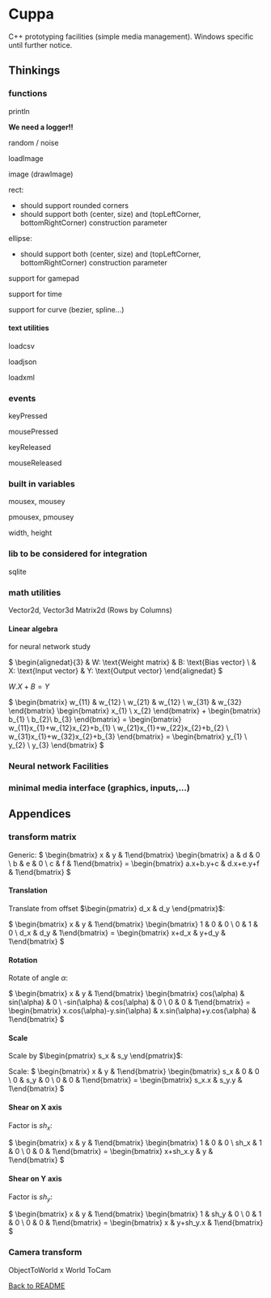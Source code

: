 # Cuppa

C++ prototyping facilities (simple media management). Windows specific until further notice.

## Thinkings

### functions

println

**We need a logger!!**

random / noise

loadImage

image (drawImage)

rect:

- should support rounded corners
- should support both (center, size) and (topLeftCorner, bottomRightCorner) construction parameter

ellipse:

- should support both (center, size) and (topLeftCorner, bottomRightCorner) construction parameter

support for gamepad

support for time

support for curve (bezier, spline...)

#### text utilities

loadcsv

loadjson

loadxml

### events

keyPressed

mousePressed

keyReleased

mouseReleased

### built in variables

mousex, mousey

pmousex, pmousey

width, height

### lib to be considered for integration

sqlite

### math utilities

Vector2d, Vector3d
Matrix2d (Rows by Columns)

#### Linear algebra

for neural network study

$
\begin{alignedat}{3}
& W: \text{Weight matrix} & B: \text{Bias vector} \\
& X: \text{Input vector}  & Y: \text{Output vector}
\end{alignedat}
$

$W.X+B=Y$

$
\begin{bmatrix} w_{11} & w_{12} \\ w_{21} & w_{12} \\ w_{31} & w_{32} \end{bmatrix}
\begin{bmatrix} x_{1} \\ x_{2} \end{bmatrix}
+
\begin{bmatrix} b_{1} \\ b_{2}\\ b_{3} \end{bmatrix}
= \begin{bmatrix} w_{11}x_{1}+w_{12}x_{2}+b_{1} \\ w_{21}x_{1}+w_{22}x_{2}+b_{2} \\ w_{31}x_{1}+w_{32}x_{2}+b_{3} \end{bmatrix}
= \begin{bmatrix} y_{1} \\ y_{2} \\ y_{3} \end{bmatrix}
$

### Neural network Facilities

### minimal media interface (graphics, inputs,...)

## Appendices

### transform matrix

Generic:
$
\begin{bmatrix} x & y & 1\end{bmatrix}
\begin{bmatrix} a & d & 0 \\ b & e & 0 \\ c & f & 1\end{bmatrix}
= \begin{bmatrix} a.x+b.y+c & d.x+e.y+f & 1\end{bmatrix}
$

#### Translation

Translate from offset $\begin{pmatrix} d_x & d_y \end{pmatrix}$:

$
\begin{bmatrix} x & y & 1\end{bmatrix}
\begin{bmatrix} 1 & 0 & 0 \\ 0 & 1 & 0 \\ d_x & d_y & 1\end{bmatrix}
= \begin{bmatrix} x+d_x & y+d_y & 1\end{bmatrix}
$

#### Rotation

Rotate of angle $\alpha$:

$
\begin{bmatrix} x & y & 1\end{bmatrix}
\begin{bmatrix} cos(\alpha) & sin(\alpha) & 0 \\ -sin(\alpha) & cos(\alpha) & 0 \\ 0 & 0 & 1\end{bmatrix}
= \begin{bmatrix} x.cos(\alpha)-y.sin(\alpha) & x.sin(\alpha)+y.cos(\alpha) & 1\end{bmatrix}
$

#### Scale

Scale by $\begin{pmatrix} s_x & s_y \end{pmatrix}$:

Scale:
$
\begin{bmatrix} x & y & 1\end{bmatrix}
\begin{bmatrix} s_x & 0 & 0 \\ 0 & s_y & 0 \\ 0 & 0 & 1\end{bmatrix}
= \begin{bmatrix} s_x.x & s_y.y & 1\end{bmatrix}
$

#### Shear on X axis

Factor is $sh_x$:

$
\begin{bmatrix} x & y & 1\end{bmatrix}
\begin{bmatrix} 1 & 0 & 0 \\ sh_x & 1 & 0 \\ 0 & 0 & 1\end{bmatrix}
= \begin{bmatrix} x+sh_x.y & y & 1\end{bmatrix}
$

#### Shear on Y axis

Factor is $sh_y$:

$
\begin{bmatrix} x & y & 1\end{bmatrix}
\begin{bmatrix} 1 & sh_y & 0 \\ 0 & 1 & 0 \\ 0 & 0 & 1\end{bmatrix}
= \begin{bmatrix} x & y+sh_y.x & 1\end{bmatrix}
$

### Camera transform

ObjectToWorld x World ToCam

[Back to README](../../README.md)